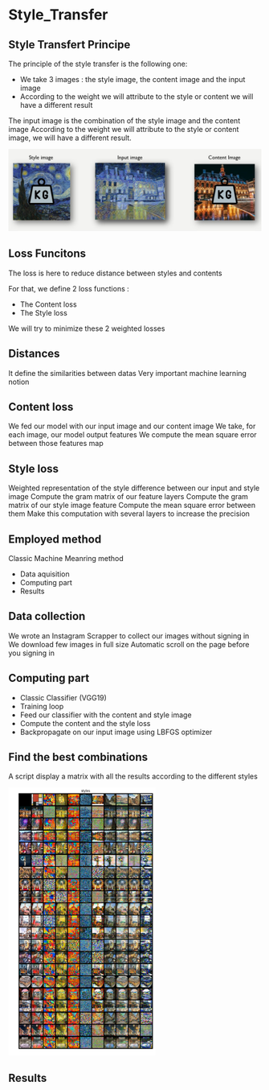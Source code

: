 # Style_Transfer


## Style Transfert Principe

The principle of the style transfer is the following one:
  - We take 3 images : the style image, the content image and the input image
  - According to the weight we will attribute to the style or content we will have a different result
  
The input image is the combination of the style image and the content image
According to the weight we will attribute to the style or content image, we will have a different result.

![photo](https://github.com/Henri-Hoyez/Style_Transfer/blob/master/results/img2.jpg)

## Loss Funcitons

The loss is here to reduce distance between styles and contents

For that, we define 2 loss functions :
  - The Content loss 
  - The Style loss

We will try to minimize these 2 weighted losses

## Distances

It define the similarities between datas
Very important machine learning notion

## Content loss

We fed our model with our input image and our content image
We take, for each image, our model output features
We compute the mean square error between those features map


## Style loss

Weighted representation of the style difference between our input and style image
Compute the gram matrix of our feature layers
Compute the gram matrix of our style image feature
Compute the mean square error between them
Make this computation with several layers to increase the precision 


## Employed method

Classic Machine Meanring method
  - Data aquisition
  - Computing part
  - Results


## Data collection

We wrote an Instagram Scrapper to collect our images without signing in
We download few images in full size
Automatic scroll on the page before you signing in

## Computing part

 - Classic Classifier (VGG19)
 - Training loop
- Feed our classifier with the content and style image
- Compute the content and the style loss
- Backpropagate on our input image using LBFGS optimizer

## Find the best combinations

A script display a matrix with all the results according to the different styles

![photo](https://github.com/Henri-Hoyez/Style_Transfer/blob/master/results/Image1.png)

## Results 

